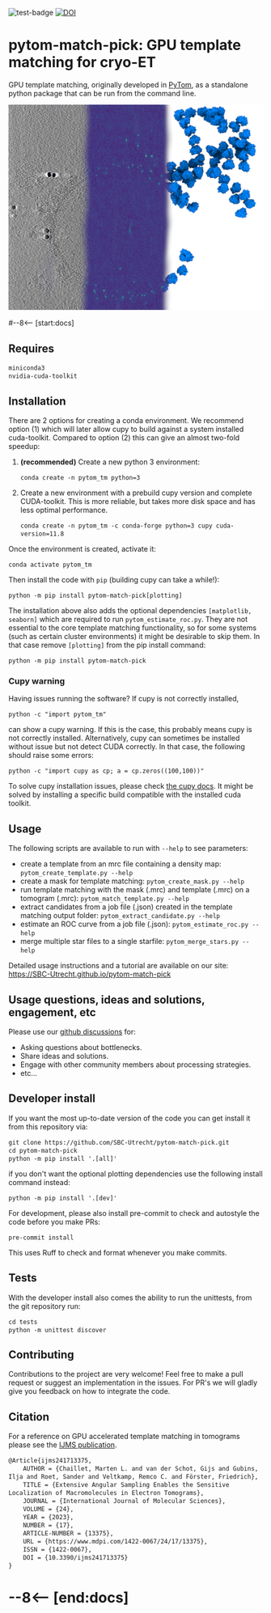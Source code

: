 ![test-badge](https://github.com/SBC-Utrecht/pytom-match-pick/actions/workflows/unit-tests.yml/badge.svg?branch=main)
[![DOI](https://zenodo.org/badge/DOI/10.5281/zenodo.10728422.svg)](https://doi.org/10.5281/zenodo.10728422)


# pytom-match-pick: GPU template matching for cryo-ET

GPU template matching, originally developed in [PyTom](https://github.com/SBC-Utrecht/PyTom), as a standalone python package that can be run from the command line.

![cover_image](docs/images/tomo200528_100_illustration.png)

<!--
This line starts the block that is incorporated into the website via mkdocs snippets
-->
#--8<-- [start:docs]

## Requires

```
miniconda3
nvidia-cuda-toolkit
```

## Installation

There are 2 options for creating a conda environment. We recommend option (1) which will later allow cupy to build 
against a system installed cuda-toolkit. Compared to option (2) this can give an almost two-fold speedup:

1. **(recommended)** Create a new python 3 environment:

    ```commandline
    conda create -n pytom_tm python=3
    ```

2.  Create a new environment with a prebuild cupy version and complete CUDA-toolkit. This is more reliable, but takes more 
    disk space and has less optimal performance.

    ```commandline
    conda create -n pytom_tm -c conda-forge python=3 cupy cuda-version=11.8
    ```


Once the environment is created, activate it:

```commandline
conda activate pytom_tm
```

Then install the code with `pip` (building cupy can take a while!):

```commandline
python -m pip install pytom-match-pick[plotting]
```

The installation above also adds the optional dependencies `[matplotlib, seaborn]` which are required to run 
`pytom_estimate_roc.py`. They are not essential to the core template matching functionality, so for some systems 
(such as certain cluster environments) it might be desirable to skip them. In that case remove `[plotting]` from the pip install command:

```commandline
python -m pip install pytom-match-pick
```

### Cupy warning
Having issues running the software? If cupy is not correctly installed, 
```commandline
python -c "import pytom_tm"
```

can show a cupy warning. If this is the case, this probably means cupy is not correctly installed.
Alternatively, cupy can sometimes be installed without issue but not detect CUDA correctly. In that case, the following should raise some errors:
```commandline
python -c "import cupy as cp; a = cp.zeros((100,100))"
```

To solve cupy installation issues, please check 
[the cupy docs](https://docs.cupy.dev/en/stable/install.html#installing-cupy). It might be solved by installing a 
specific build compatible with the installed cuda toolkit.   

## Usage

The following scripts are available to run with `--help` to see parameters:

- create a template from an mrc file containing a density map: `pytom_create_template.py --help`
- create a mask for template matching: `pytom_create_mask.py --help`
- run template matching with the mask (.mrc) and template (.mrc) on a tomogram (.mrc): `pytom_match_template.py --help`
- extract candidates from a job file (.json) created in the template matching output folder: `pytom_extract_candidate.py --help`
- estimate an ROC curve from a job file (.json): `pytom_estimate_roc.py --help`
- merge multiple star files to a single starfile: `pytom_merge_stars.py --help`

Detailed usage instructions and a tutorial are available on our site: https://SBC-Utrecht.github.io/pytom-match-pick

## Usage questions, ideas and solutions, engagement, etc
Please use our [github discussions](https://github.com/SBC-Utrecht/pytom-match-pick/discussions) for:
 - Asking questions about bottlenecks.
 - Share ideas and solutions.
 - Engage with other community members about processing strategies.
 - etc...

## Developer install
If you want the most up-to-date version of the code you can get install it from this repository via:

```commandline
git clone https://github.com/SBC-Utrecht/pytom-match-pick.git
cd pytom-match-pick
python -m pip install '.[all]'
```

if you don't want the optional plotting dependencies use the following install command instead:
```commandline
python -m pip install '.[dev]'
```

For development, please also install pre-commit to check and autostyle the code before 
you make PRs: 

```commandline
pre-commit install
```

This uses Ruff to check and format whenever you make commits. 

## Tests

With the developer install also comes the ability to run the unittests,
from the git repository run:

```commandline
cd tests
python -m unittest discover
```

## Contributing

Contributions to the project are very welcome! Feel free to make a pull request or suggest an implementation in the issues. For PR's we will gladly give you feedback on how to integrate the code.

## Citation

For a reference on GPU accelerated template matching in tomograms please see the [IJMS publication](https://www.mdpi.com/1422-0067/24/17/13375).


```
@Article{ijms241713375,
    AUTHOR = {Chaillet, Marten L. and van der Schot, Gijs and Gubins, Ilja and Roet, Sander and Veltkamp, Remco C. and Förster, Friedrich},
    TITLE = {Extensive Angular Sampling Enables the Sensitive Localization of Macromolecules in Electron Tomograms},
    JOURNAL = {International Journal of Molecular Sciences},
    VOLUME = {24},
    YEAR = {2023},
    NUMBER = {17},
    ARTICLE-NUMBER = {13375},
    URL = {https://www.mdpi.com/1422-0067/24/17/13375},
    ISSN = {1422-0067},
    DOI = {10.3390/ijms241713375}
}
```

<!--
This ends the block for the website
-->
# --8<-- [end:docs]
